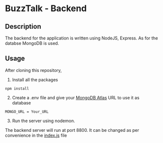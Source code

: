 # BuzzTalk - Backend

## Description
 The backend for the application is written using NodeJS, Express. As for the databse MongoDB is used.

## Usage
 After cloning this repository,
 1. Install all the packages
 ```
 npm install
 ```
 2. Create a .env file and give your [MongoDB Atlas](https://account.mongodb.com/account/login) URL to use it as database
 ```
 MONGO_URL = Your_URL
 ```
 3. Run the server using nodemon.

 The backend server will run at port 8800. It can be changed as per convenience in the [index.js](https://github.com/AlokMahalka/BuzzTalk_FB_clone/blob/master/api/index.js) file